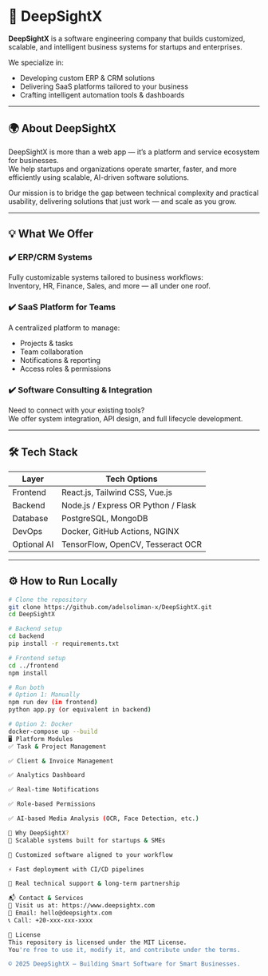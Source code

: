 # 🧠 DeepSightX

**DeepSightX** is a software engineering company that builds customized, scalable, and intelligent business systems for startups and enterprises.

We specialize in:
- Developing custom ERP & CRM solutions
- Delivering SaaS platforms tailored to your business
- Crafting intelligent automation tools & dashboards

---

## 🌍 About DeepSightX

DeepSightX is more than a web app — it’s a platform and service ecosystem for businesses.  
We help startups and organizations operate smarter, faster, and more efficiently using scalable, AI-driven software solutions.

Our mission is to bridge the gap between technical complexity and practical usability, delivering solutions that just work — and scale as you grow.

---

## 💡 What We Offer

### ✔️ ERP/CRM Systems
Fully customizable systems tailored to business workflows:  
Inventory, HR, Finance, Sales, and more — all under one roof.

### ✔️ SaaS Platform for Teams
A centralized platform to manage:
- Projects & tasks
- Team collaboration
- Notifications & reporting
- Access roles & permissions

### ✔️ Software Consulting & Integration
Need to connect with your existing tools?  
We offer system integration, API design, and full lifecycle development.

---

## 🛠️ Tech Stack

| Layer          | Tech Options                          |
|----------------|----------------------------------------|
| Frontend       | React.js, Tailwind CSS, Vue.js         |
| Backend        | Node.js / Express OR Python / Flask    |
| Database       | PostgreSQL, MongoDB                    |
| DevOps         | Docker, GitHub Actions, NGINX          |
| Optional AI    | TensorFlow, OpenCV, Tesseract OCR      |

---

## ⚙️ How to Run Locally

```bash
# Clone the repository
git clone https://github.com/adelsoliman-x/DeepSightX.git
cd DeepSightX

# Backend setup
cd backend
pip install -r requirements.txt

# Frontend setup
cd ../frontend
npm install

# Run both
# Option 1: Manually
npm run dev (in frontend)
python app.py (or equivalent in backend)

# Option 2: Docker
docker-compose up --build
🖥️ Platform Modules
✅ Task & Project Management

✅ Client & Invoice Management

✅ Analytics Dashboard

✅ Real-time Notifications

✅ Role-based Permissions

✅ AI-based Media Analysis (OCR, Face Detection, etc.)

🧠 Why DeepSightX?
🔄 Scalable systems built for startups & SMEs

🎯 Customized software aligned to your workflow

⚡ Fast deployment with CI/CD pipelines

🤝 Real technical support & long-term partnership

📬 Contact & Services
🔗 Visit us at: https://www.deepsightx.com
📩 Email: hello@deepsightx.com
📞 Call: +20-xxx-xxx-xxxx

📄 License
This repository is licensed under the MIT License.
You're free to use it, modify it, and contribute under the terms.

© 2025 DeepSightX — Building Smart Software for Smart Businesses.
